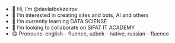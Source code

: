 - 👋 Hi, I’m @davlatbekzoirov
- 👀 I’m interested in creating sites and bots, AI and others
- 🌱 I’m currently learning DATA SCIENSE
- 💞️ I’m looking to collaborate on SIFAT IT ACADEMY
- 😄 Pronouns: english - fluence, uzbek - native, russian - fluence

